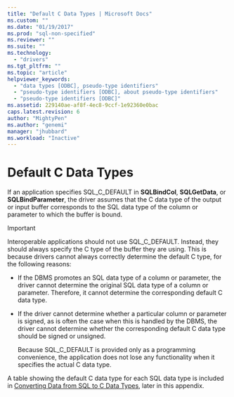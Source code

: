 ```yaml
---
title: "Default C Data Types | Microsoft Docs"
ms.custom: ""
ms.date: "01/19/2017"
ms.prod: "sql-non-specified"
ms.reviewer: ""
ms.suite: ""
ms.technology: 
  - "drivers"
ms.tgt_pltfrm: ""
ms.topic: "article"
helpviewer_keywords: 
  - "data types [ODBC], pseudo-type identifiers"
  - "pseudo-type identifiers [ODBC], about pseudo-type identifiers"
  - "pseudo-type identifiers [ODBC]"
ms.assetid: 229140ae-af8f-4ec8-9ccf-1e92360e0bac
caps.latest.revision: 6
author: "MightyPen"
ms.author: "genemi"
manager: "jhubbard"
ms.workload: "Inactive"
---
```

# Default C Data Types
If an application specifies SQL_C_DEFAULT in **SQLBindCol**, **SQLGetData**, or **SQLBindParameter**, the driver assumes that the C data type of the output or input buffer corresponds to the SQL data type of the column or parameter to which the buffer is bound.  
  
> [!IMPORTANT]  
>  Interoperable applications should not use SQL_C_DEFAULT. Instead, they should always specify the C type of the buffer they are using. This is because drivers cannot always correctly determine the default C type, for the following reasons:  
  
-   If the DBMS promotes an SQL data type of a column or parameter, the driver cannot determine the original SQL data type of a column or parameter. Therefore, it cannot determine the corresponding default C data type.  
  
-   If the driver cannot determine whether a particular column or parameter is signed, as is often the case when this is handled by the DBMS, the driver cannot determine whether the corresponding default C data type should be signed or unsigned.  
  
     Because SQL_C_DEFAULT is provided only as a programming convenience, the application does not lose any functionality when it specifies the actual C data type.  
  
 A table showing the default C data type for each SQL data type is included in [Converting Data from SQL to C Data Types](../../../odbc/reference/appendixes/converting-data-from-sql-to-c-data-types.md), later in this appendix.
